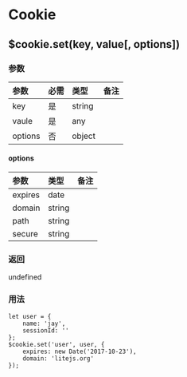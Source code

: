 # Cookie
## $cookie.set(key, value[, options])


### 参数

| 参数 | 必需 | 类型 | 备注 |
| :-- | :-- | :-- | :-- |
| key | 是 | string |  |
| vaule | 是 | any |  |
| options | 否 | object |  |

#### options

| 参数 | 类型 | 备注 |
| :-- | :-- | :-- |
| expires | date |  |
| domain | string |  |
| path | string |  |
| secure | string |  |


### 返回
undefined

### 用法

```
let user = {
    name: 'jay',
    sessionId: ''
};
$cookie.set('user', user, {
    expires: new Date('2017-10-23'),
    domain: 'litejs.org'
});
```